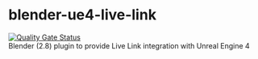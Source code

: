 # blender-ue4-live-link  
[![Quality Gate Status](https://sonarcloud.io/api/project_badges/measure?project=tscrypter_blender-ue4-live-link&metric=alert_status)](https://sonarcloud.io/dashboard?id=tscrypter_blender-ue4-live-link)  
Blender (2.8) plugin to provide Live Link integration with Unreal Engine 4
